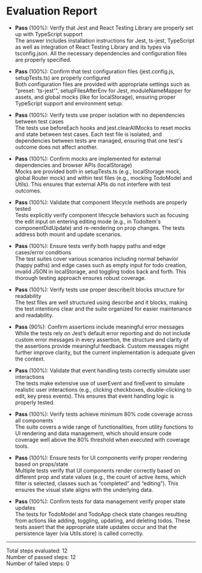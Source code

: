 # Evaluation Report

- **Pass** (100%): Verify that Jest and React Testing Library are properly set up with TypeScript support  
  The answer includes installation instructions for Jest, ts-jest, TypeScript as well as integration of React Testing Library and its types via tsconfig.json. All the necessary dependencies and configuration files are properly specified.

- **Pass** (100%): Confirm that test configuration files (jest.config.js, setupTests.ts) are properly configured  
  Both configuration files are provided with appropriate settings such as "preset: 'ts-jest'", setupFilesAfterEnv for Jest, moduleNameMapper for assets, and global mocks (like for localStorage), ensuring proper TypeScript support and environment setup.

- **Pass** (100%): Verify tests use proper isolation with no dependencies between test cases  
  The tests use beforeEach hooks and jest.clearAllMocks to reset mocks and state between test cases. Each test file is isolated, and dependencies between tests are managed, ensuring that one test's outcome does not affect another.

- **Pass** (100%): Confirm mocks are implemented for external dependencies and browser APIs (localStorage)  
  Mocks are provided both in setupTests.ts (e.g., localStorage mock, global Router mock) and within test files (e.g., mocking TodoModel and Utils). This ensures that external APIs do not interfere with test outcomes.

- **Pass** (100%): Validate that component lifecycle methods are properly tested  
  Tests explicitly verify component lifecycle behaviors such as focusing the edit input on entering editing mode (e.g., in TodoItem's componentDidUpdate) and re-rendering on prop changes. The tests address both mount and update scenarios.

- **Pass** (100%): Ensure tests verify both happy paths and edge cases/error conditions  
  The test suites cover various scenarios including normal behavior (happy paths) and edge cases such as empty input for todo creation, invalid JSON in localStorage, and toggling todos back and forth. This thorough testing approach ensures robust coverage.

- **Pass** (100%): Verify tests use proper describe/it blocks structure for readability  
  The test files are well structured using describe and it blocks, making the test intentions clear and the suite organized for easier maintenance and readability.

- **Pass** (90%): Confirm assertions include meaningful error messages  
  While the tests rely on Jest’s default error reporting and do not include custom error messages in every assertion, the structure and clarity of the assertions provide meaningful feedback. Custom messages might further improve clarity, but the current implementation is adequate given the context.

- **Pass** (100%): Validate that event handling tests correctly simulate user interactions  
  The tests make extensive use of userEvent and fireEvent to simulate realistic user interactions (e.g., clicking checkboxes, double-clicking to edit, key press events). This ensures that event handling logic is properly tested.

- **Pass** (100%): Verify tests achieve minimum 80% code coverage across all components  
  The suite covers a wide range of functionalities, from utility functions to UI rendering and data management, which should ensure code coverage well above the 80% threshold when executed with coverage tools.

- **Pass** (100%): Ensure tests for UI components verify proper rendering based on props/state  
  Multiple tests verify that UI components render correctly based on different prop and state values (e.g., the count of active items, which filter is selected, classes such as “completed” and “editing”). This ensures the visual state aligns with the underlying data.

- **Pass** (100%): Confirm tests for data management verify proper state updates  
  The tests for TodoModel and TodoApp check state changes resulting from actions like adding, toggling, updating, and deleting todos. These tests assert that the appropriate state updates occur and that the persistence layer (via Utils.store) is called correctly.

---

Total steps evaluated: 12  
Number of passed steps: 12  
Number of failed steps: 0